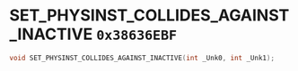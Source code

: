 # SET_PHYSINST_COLLIDES_AGAINST_INACTIVE `0x38636EBF`

```cpp
void SET_PHYSINST_COLLIDES_AGAINST_INACTIVE(int _Unk0, int _Unk1);
```